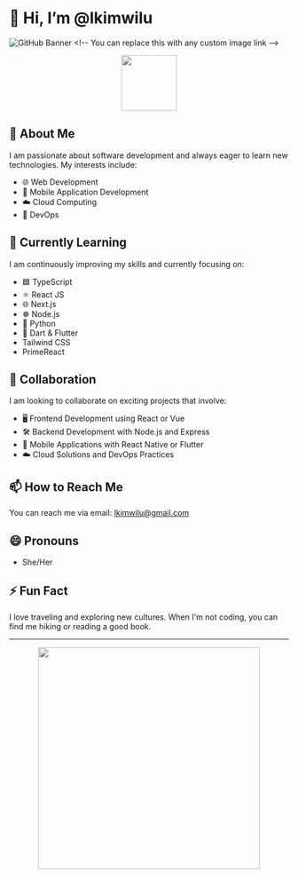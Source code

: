 # 👋 Hi, I’m @lkimwilu

![GitHub Banner]([https://source.unsplash.com/1600x400/?tech,coding](https://images.unsplash.com/photo-1531297484001-80022131f5a1?q=80&w=2020&auto=format&fit=crop&ixlib=rb-4.0.3&ixid=M3wxMjA3fDB8MHxwaG90by1wYWdlfHx8fGVufDB8fHx8fA%3D%3D)) <!-- You can replace this with any custom image link -->

<div align="center">
  <img src="https://media.giphy.com/media/Ll22OhMLAlVDb8UQWe/giphy.gif" width="100">
</div>

## 👀 About Me

I am passionate about software development and always eager to learn new technologies. My interests include:

- 🌐 Web Development
- 📱 Mobile Application Development
- ☁️ Cloud Computing
- 🚀 DevOps

## 🌱 Currently Learning

I am continuously improving my skills and currently focusing on:

- 🟦 TypeScript
- ⚛️ React JS
- 🌐 Next.js
- ☸️ Node.js
- 🐍 Python
- 🎯 Dart & Flutter
- Tailwind CSS
- PrimeReact

## 💞️ Collaboration

I am looking to collaborate on exciting projects that involve:

- 🖥️ Frontend Development using React or Vue
- 🛠️ Backend Development with Node.js and Express
- 📱 Mobile Applications with React Native or Flutter
- ☁️ Cloud Solutions and DevOps Practices

## 📫 How to Reach Me

You can reach me via email: [lkimwilu@gmail.com](mailto:lkimwilu@gmail.com)

## 😄 Pronouns

- She/Her

## ⚡ Fun Fact

I love traveling and exploring new cultures. When I'm not coding, you can find me hiking or reading a good book.

---

<div align="center">
  <img src="https://media.giphy.com/media/Y4ak9Ki2GZCbJxAnJD/giphy.gif" width="400">
</div>

<!---
lkimwilu/lkimwilu is a ✨ special ✨ repository because its `README.md` (this file) appears on your GitHub profile.
You can click the Preview link to take a look at your changes.
--->
